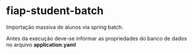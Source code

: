# fiap-student-batch


Importação massiva de alunos via spring batch.

Antes da execução deve-se informar as propriedades do banco de dados no arquivo **application.yaml**
